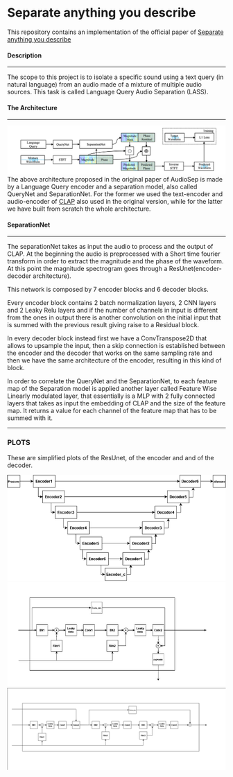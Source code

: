 # Separate anything you describe
This repository contains an implementation of the official paper of [Separate anything you describe](https://github.com/Audio-AGI/AudioSep)

#### Description
___

The scope to this project is to isolate a specific sound using a text query (in natural language) from an audio made of a mixture of multiple audio sources. This task is called Language Query Audio Separation (LASS).

#### The Architecture
---

![alt text](./architecture.png)
The above architecture proposed in the original paper of AudioSep is made by a Language Query encoder and a separation model, also called QueryNet and SeparationNet.
For the former we used the text-encoder and audio-encoder of [CLAP](https://github.com/LAION-AI/CLAP) also used in the original version, while for the latter we have built from scratch the whole architecture. 

#### SeparationNet
---

The separationNet takes as input the audio to process and the output of CLAP. At the beginning the audio is preprocessed with a Short time fourier transform in order to extract the magnitude and the phase of the waveform.
At this point the magnitude spectrogram goes through a ResUnet(encoder-decoder architecture).

This network is composed by 7 encoder blocks and 6 decoder blocks.

Every encoder block contains 2 batch normalization layers, 2 CNN layers and 2 Leaky Relu layers and if the number of channels in input is different from the ones in output there is another convolution on the initial input that is summed with the previous result giving raise to a Residual block. 

In every decoder block instead first we have a ConvTranspose2D that allows to upsample the input, then a skip connection is established between the encoder and the decoder that works on the same sampling rate and then we have the same architecture of the encoder, resulting in this kind of block.

In order to correlate the QueryNet and the SeparationNet, to each feature map of the Separation model is applied another layer called Feature Wise Linearly modulated layer, that essentially is a MLP with 2 fully connected layers that takes as input the embedding of CLAP and the size of the feature map. It returns a value for each channel of the feature map that has to be summed with it.

---
### PLOTS
 These are simplified plots of the ResUnet, of the encoder and and of the decoder. 
 
![image](./resunet.png) 
![image](./encoder.jpg)
![image](./decoder.png)


